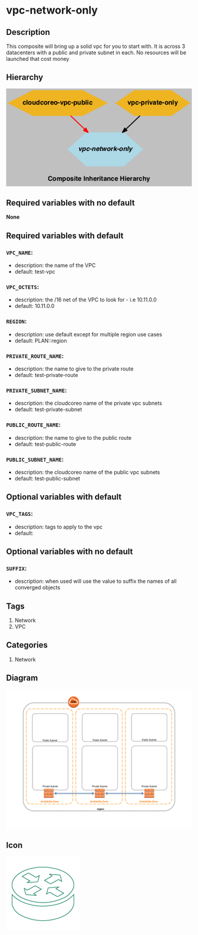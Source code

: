 vpc-network-only
======================


## Description
This composite will bring up a solid vpc for you to start with. It is across 3 datacenters with a public and private subnet in each. No resources will be launched that cost money


## Hierarchy
![composite inheritance hierarchy](https://raw.githubusercontent.com/CloudCoreo/vpc-network-only/master/images/hierarchy.png "composite inheritance hierarchy")



## Required variables with no default

**None**


## Required variables with default

### `VPC_NAME`:
  * description: the name of the VPC
  * default: test-vpc


### `VPC_OCTETS`:
  * description: the /16 net of the VPC to look for - i.e 10.11.0.0
  * default: 10.11.0.0


### `REGION`:
  * description: use default except for multiple region use cases
  * default: PLAN::region

### `PRIVATE_ROUTE_NAME`:
  * description: the name to give to the private route
  * default: test-private-route


### `PRIVATE_SUBNET_NAME`:
  * description: the cloudcoreo name of the private vpc subnets
  * default: test-private-subnet


### `PUBLIC_ROUTE_NAME`:
  * description: the name to give to the public route
  * default: test-public-route


### `PUBLIC_SUBNET_NAME`:
  * description: the cloudcoreo name of the public vpc subnets
  * default: test-public-subnet



## Optional variables with default

### `VPC_TAGS`:
  * description: tags to apply to the vpc
  * default: 


## Optional variables with no default

### `SUFFIX`:
  * description: when used will use the value to suffix the names of all converged objects

## Tags
1. Network
1. VPC

## Categories
1. Network



## Diagram
![alt text](https://raw.githubusercontent.com/CloudCoreo/vpc-network-only/master/images/diagram.png "Public and Private nets across 3 subnets")


## Icon
![icon](https://raw.githubusercontent.com/CloudCoreo/vpc-network-only/master/images/icon.png "icon")



